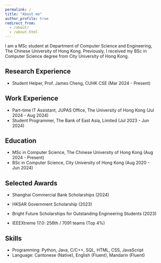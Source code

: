 ```yaml
---
permalink: /
title: "About me"
author_profile: true
redirect_from: 
  - /about/
  - /about.html
---
```


I am a MSc student at Department of Computer Science and Engineering, The Chinese University of Hong Kong. Previously, I received my BSc in Computer Science degree from City University of Hong Kong.

Research Experience
------
- Student Helper, Prof. James Cheng, CUHK CSE (Mar 2024 - Present)

Work Experience
------
- Part-time IT Assistant, JUPAS Office, The University of Hong Kong (Jul 2024 - Aug 2024)
- Student Programmer, The Bank of East Asia, Limited (Jul 2023 - Jun 2024)

Education
------
- MSc in Computer Science, The Chinese University of Hong Kong (Aug 2024 - Present)
- BSc in Computer Science, City University of Hong Kong (Aug 2020 - Jun 2024)

Selected Awards
------
- Shanghai Commercial Bank Scholarships (2024)
- HKSAR Government Scholarship (2023)
- Bright Future Scholarships for Outstanding Engineering Students (2023)

- IEEEXtreme 17.0: 256th / 7091 teams (Top 4%)

Skills
------
- Programming: Python, Java, C/C++, SQL, HTML, CSS, JavaScript
- Language: Cantonese (Native), English (Fluent), Mandarin (Fluent)
